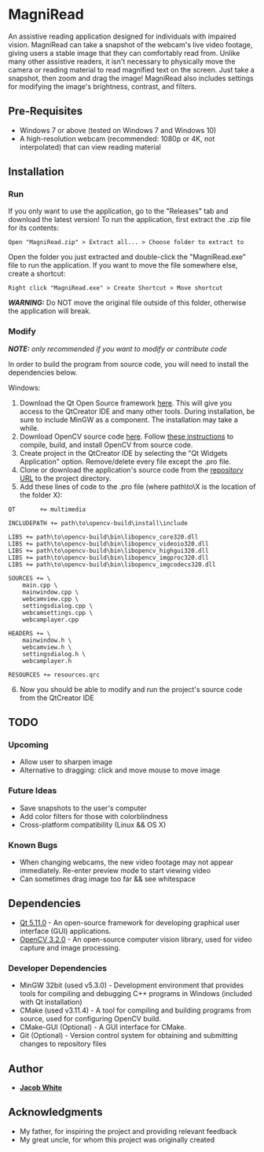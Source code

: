 # MagniRead

An assistive reading application designed for individuals with impaired vision. MagniRead can take a snapshot of the webcam's live video footage, giving users a stable image that they can comfortably read from. Unlike many other assistive readers, it isn't necessary to physically move the camera or reading material to read magnified text on the screen. Just take a snapshot, then zoom and drag the image! MagniRead also includes settings for modifying the image's brightness, contrast, and filters.

## Pre-Requisites

* Windows 7 or above (tested on Windows 7 and Windows 10)
* A high-resolution webcam (recommended: 1080p or 4K, not interpolated) that can view reading material

## Installation

### Run

If you only want to use the application, go to the "Releases" tab and download the latest version! To run the application, first extract the .zip file for its contents:

```
Open "MagniRead.zip" > Extract all... > Choose folder to extract to
```

Open the folder you just extracted and double-click the "MagniRead.exe" file to run the application. If you want to move the file somewhere else, create a shortcut:

```
Right click "MagniRead.exe" > Create Shortcut > Move shortcut
```
__*WARNING:*__ Do NOT move the original file outside of this folder, otherwise the application will break. 

### Modify
***NOTE:** only recommended if you want to modify or contribute code*

In order to build the program from source code, you will need to install the dependencies below.

Windows:
1. Download the Qt Open Source framework [here](https://www.qt.io/download). This will give you access to the QtCreator IDE and many other tools. During installation, be sure to include MinGW as a component. The installation may take a while.
2. Download OpenCV source code [here](https://opencv.org/releases.html). Follow [these instructions](https://wiki.qt.io/How_to_setup_Qt_and_openCV_on_Windows) to compile, build, and install OpenCV from source code.
3. Create project in the QtCreator IDE by selecting the "Qt Widgets Application" option. Remove/delete every file except the .pro file.
4. Clone or download the application's source code from the [repository URL](https://github.com/jdwhite88/magni-read) to the project directory.
5. Add these lines of code to the .pro file (where path\to\X is the location of the folder X):
```
QT       += multimedia

INCLUDEPATH += path\to\opencv-build\install\include

LIBS += path\to\opencv-build\bin\libopencv_core320.dll
LIBS += path\to\opencv-build\bin\libopencv_videoio320.dll
LIBS += path\to\opencv-build\bin\libopencv_highgui320.dll
LIBS += path\to\opencv-build\bin\libopencv_imgproc320.dll
LIBS += path\to\opencv-build\bin\libopencv_imgcodecs320.dll

SOURCES += \
    main.cpp \
    mainwindow.cpp \
    webcamview.cpp \
    settingsdialog.cpp \
    webcamsettings.cpp \
    webcamplayer.cpp

HEADERS += \
    mainwindow.h \
    webcamview.h \
    settingsdialog.h \
    webcamplayer.h

RESOURCES += resources.qrc
```
6. Now you should be able to modify and run the project's source code from the QtCreator IDE

## TODO
### Upcoming
* Allow user to sharpen image
* Alternative to dragging: click and move mouse to move image

### Future Ideas
* Save snapshots to the user's computer
* Add color filters for those with colorblindness
* Cross-platform compatibility (Linux && OS X)

### Known Bugs
* When changing webcams, the new video footage may not appear immediately. Re-enter preview mode to start viewing video
* Can sometimes drag image too far && see whitespace

## Dependencies
* [Qt 5.11.0](https://www.qt.io/) - An open-source framework for developing graphical user interface (GUI) applications.
* [OpenCV 3.2.0](https://opencv.org/) - An open-source computer vision library, used for video capture and image processing.

### Developer Dependencies
* MinGW 32bit (used v5.3.0) - Development environment that provides tools for compiling and debugging C++ programs in Windows (included with Qt installation)
* CMake (used v3.11.4) - A tool for compiling and building programs from source, used for configuring OpenCV build.
* CMake-GUI (Optional) - A GUI interface for CMake.
* Git (Optional) - Version control system for obtaining and submitting changes to repository files

## Author
* **[Jacob White](https://github.com/jdwhite88)**

## Acknowledgments
* My father, for inspiring the project and providing relevant feedback
* My great uncle, for whom this project was originally created
